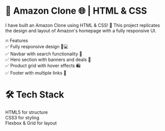 # 🚀 Amazon Clone 🌐 | HTML & CSS
I have built an Amazon Clone using HTML & CSS! 🎉 This project replicates the design and layout of Amazon's homepage with a fully responsive UI.

🔥 Features                                                                                                                                                                                                           
✅ Fully responsive design 📱💻                                                                                                                                                                                      
✅ Navbar with search functionality 🔎                                                                                                                                                                               
✅ Hero section with banners and deals 🎁                                                                                                                                                                            
✅ Product grid with hover effects 🛍️                                                                                                                                                                                
✅ Footer with multiple links 📌                                                                                                                                                                                     

                                                                                                                                                                                                                      
# 🛠️ Tech Stack                                                                                                                                                                                                       
HTML5 for structure                                                                                                                                                                                                   
CSS3 for styling                                                                                                                                                                                                      
Flexbox & Grid for layout                                                                                                                                                                                              
